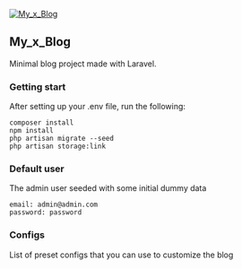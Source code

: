 [![My_x_Blog](https://lh3.googleusercontent.com/u/3/drive-viewer/AITFw-ydSqCU5UXLZFm8j80YeDuB-AwkKjyG-xcsWDCX7em0x72OmbvCR1WCjBf5cx8PU8cu9L6AtPG07X2AbhbhcEHr4ULF=w3840-h2017)](https://github.com/a-hakim)

## My_x_Blog

Minimal blog project made with Laravel.

### Getting start
After setting up your .env file, run the following:
```
composer install
npm install
php artisan migrate --seed
php artisan storage:link

```

### Default user
The admin user seeded with some initial dummy data
```
email: admin@admin.com
password: password
```

### Configs
List of preset configs that you can use to customize the blog
